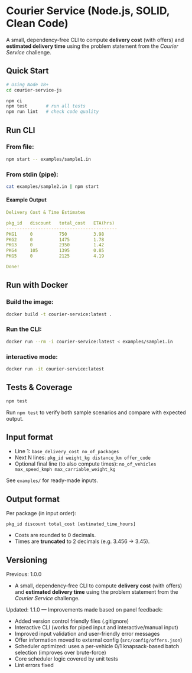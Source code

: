 # Courier Service (Node.js, SOLID, Clean Code)

A small, dependency-free CLI to compute **delivery cost** (with offers) and **estimated delivery time** using the problem statement from the *Courier Service* challenge.

## Quick Start

```bash
# Using Node 18+
cd courier-service-js

npm ci
npm test       # run all tests
npm run lint   # check code quality

```

## Run CLI

### From file:
```bash 
npm start -- examples/sample1.in
```
### From stdin (pipe):
```bash
cat examples/sample2.in | npm start
```
#### Example Output
```yaml
Delivery Cost & Time Estimates

pkg_id   discount   total_cost   ETA(hrs)
------------------------------------------
PKG1     0          750          3.98
PKG2     0          1475         1.78
PKG3     0          2350         1.42
PKG4     105        1395         0.85
PKG5     0          2125         4.19

Done!
```


## Run with Docker

### Build the image:
```bash
docker build -t courier-service:latest . 
```
### Run the CLI:
```bash
docker run --rm -i courier-service:latest < examples/sample1.in 
```
### interactive mode:
```bash
docker run -it courier-service:latest
```

## Tests & Coverage
```bash
npm test
```
Run `npm test` to verify both sample scenarios and compare with expected output.

## Input format

- Line 1: `base_delivery_cost no_of_packages`
- Next N lines: `pkg_id weight_kg distance_km offer_code`
- Optional final line (to also compute times): `no_of_vehicles max_speed_kmph max_carriable_weight_kg`

See `examples/` for ready-made inputs.

## Output format
Per package (in input order):
```
pkg_id discount total_cost [estimated_time_hours]
```

- Costs are rounded to 0 decimals.
- Times are **truncated** to 2 decimals (e.g. 3.456 → 3.45).


## Versioning
Previous: 1.0.0 
- A small, dependency-free CLI to compute **delivery cost** (with offers) and **estimated delivery time** using the problem statement from the *Courier Service* challenge.   

Updated: 1.1.0 —
Improvements made based on panel feedback:
- Added version control friendly files (.gitignore)
- Interactive CLI (works for piped input and interactive/manual input)
- Improved input validation and user-friendly error messages
- Offer information moved to external config (`src/config/offers.json`)
- Scheduler optimized: uses a per-vehicle 0/1 knapsack-based batch selection (improves over brute-force)
- Core scheduler logic covered by unit tests
- Lint errors fixed
